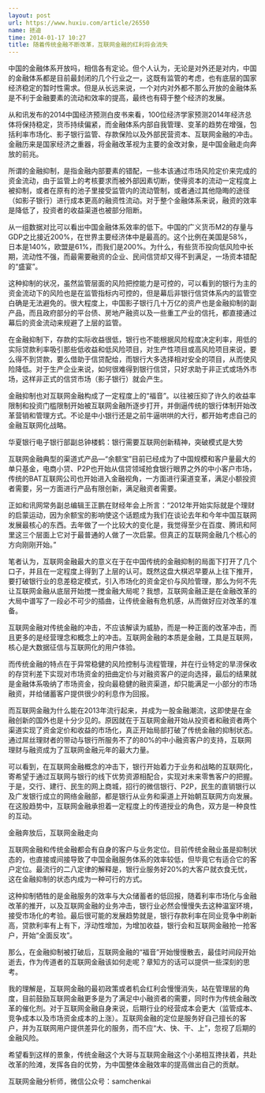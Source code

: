 ```yaml
---
layout: post
url: https://www.huxiu.com/article/26550
name: 拯迪
time: 2014-01-17 10:27
title: 随着传统金融不断改革，互联网金融的红利将会消失
---
```

中国的金融体系开放吗，相信各有定论。但个人认为，无论是对外还是对内，中国的金融体系都是目前最封闭的几个行业之一，这既有监管的考虑，也有底层的国家经济稳定的暂时性需求。但是从长远来说，一个对内对外都不那么开放的金融体系是不利于金融要素的流动和效率的提高，最终也有碍于整个经济的发展。

从和讯发布的2014中国经济预测白皮书来看，100位经济学家预测2014年经济总体将保持稳定，货币持续偏紧，而金融体系内部自我管理、变革的趋势在增强，包括利率市场化、影子银行监管、存款保险以及外部民营资本、互联网金融的冲击。金融历来是国家经济之重器，将金融改革视为主要的金改对象，是中国金融走向奔放的前兆。

所谓的金融抑制，是指金融内部要素的错配，一些本该通过市场风险定价来完成的资金流动，由于监管上的考核要求而被外部因素切断，使得资本的流动一定程度上被抑制，或者在原有的池子里接受监管内的流动管制，或者通过其他隐晦的途径（如影子银行）进行成本更高的融资性流动。对于整个金融体系来说，融资的效率是降低了，投资者的收益渠道也被部分阻断。

从一组数据对比可以看出中国金融体系效率的低下。中国的广义货币M2的存量与GDP之比接近200%，在世界主要经济体中是最高的。这个比例在美国是58%，日本是140%，欧盟是61%，而我们是200%。为什么，有些货币投向低风险中长期，流动性不强，而最需要融资的企业、民间信贷却又得不到满足，一场资本错配的“盛宴”。

这种抑制的状况，虽然监管层面的风险把控能力是可控的，可以看到的银行为主的资金流动下的风险也是在监管指标内可控的，但是幕后非银行信贷体系内的监管空白确是无法避免的。很大程度上，中国影子银行几十万亿的资产也是金融抑制的副产品，而且政府部分的平台债、房地产融资以及一些重工产业的信托，都直接通过幕后的资金流动来规避了上层的监管。

在金融抑制下，存款的实际收益很低，银行也不能根据风险程度决定利率，用低的实际贷款利率吸引那些低收益和低风险项目，对生产性项目或高风险项目来说，要么得不到贷款，要么借助于信贷配给，而银行大多选择相对安全的项目，从而使风险降低。对于生产企业来说，如何很难得到银行信贷，只好求助于非正式或场外市场，这样非正式的信贷市场（影子银行）就会产生。

金融抑制也对互联网金融构成了一定程度上的“福音”。以往被压抑了许久的收益率限制和投资门槛限制开始被互联网金融所逐步打开，并倒逼传统的银行体制开始改革营销和管理方式。不论是中小银行还是之前牛逼哄哄的大行，都开始考虑自己的金融互联网化战略。

华夏银行电子银行部副总钟楼鹤：银行需要互联网创新精神，突破模式是大势

互联网金融典型的渠道式产品—“余额宝”目前已经成为了中国规模和客户量最大的单只基金，电商小贷、P2P也开始从信贷领域抢食银行眼界之外的中小客户市场，传统的BAT互联网公司也开始进入金融视角，一方面进行渠道变革，满足小额投资者需要，另一方面进行产品有限创新，满足融资者需要。

正如和讯网常务副总编辑王正鹏在财经年会上所言：“2012年开始实际就是个理财的启蒙运动，因为余额宝的影响使这个话题成为我们在谈论去年和今年中国互联网发展最核心的东西。去年做了一个比较大的变化是，我觉得至少在百度、腾讯和阿里这三个层面上它对于最普通的人做了一次启蒙。但真正的互联网金融几个核心的方向刚刚开始。”

笔者认为，互联网金融最大的意义在于在中国传统的金融抑制的局面下打开了几个口子，并且在一定程度上得到了上层的认可。既然这盘大棋迟早要从上往下推开，要打破银行业的息差稳定模式，引入市场化的资金定价与风险管理，那么为何不先让互联网金融从底层开始搅一搅金融大局呢？我想，互联网金融正是在金融改革的大局中谱写了一段必不可少的插曲，让传统金融有危机感，从而做好应对改革的准备。

互联网金融对传统金融的冲击，不应该解读为威胁，而是一种正面的改革冲击，而且更多的是经营理念和概念上的冲击。互联网金融的本质是金融，工具是互联网，核心是大数据征信与互联网化的用户体验。

而传统金融的特点在于异常稳健的风险控制与流程管理，并在行业特定的旱涝保收的存贷利差下实现对市场资金的扭曲定价与对融资客户的逆向选择，最后的结果就是金融体系吸纳了市场资金，投向最稳健的融资渠道，却只能满足一小部分的市场融资，并给储蓄客户提供很少的利息作为回报。

而互联网金融为什么能在2013年流行起来，并成为一股金融潮流，这即使是在金融创新的国外也是十分少见的。原因就在于互联网金融开始从投资者和融资者两个渠道实现了资金定价和收益的市场化，真正开始局部打破了传统金融的抑制状态。通过屌丝理财者的带动与银行所服务不了的80%的中小融资客户的支持，互联网理财与融资成为了互联网金融元年的最大力量。

可以看到，在互联网金融概念的冲击下，银行开始着力于业务和战略的互联网化，寄希望于通过互联网与银行的线下优势资源相配合，实现对未来零售客户的把握。于是，交行、建行、民生的网上商城，招行的微信银行、P2P，民生的直销银行以及广发银行成立的网络金融部，都是银行从业务和渠道上开始朝互联网方向发展。在这股趋势中，互联网金融承担着一定程度上的传道授业的角色，双方是一种良性的互动。

金融奔放后，互联网金融走向

互联网金融和传统金融都会有自身的客户与业务定位。目前传统金融业虽是抑制状态的，也直接或间接导致了中国金融服务体系的效率较低，但毕竟它有适合它的客户定位。最流行的二八定律的解释是，银行业服务好20%的大客户就衣食无忧，这在金融抑制的状态内成为一种可行的方式。

这种抑制牺牲的是金融服务的效率与大众储蓄者的低回报，随着利率市场化与金融改革的推开，以及互联网金融的业务冲击，银行业必然会慢慢失去这种温室环境，接受市场化的考验。最后很可能的发展趋势就是，银行存款利率在同业竞争中刷新高，贷款利率有上有下，浮动性增加，为增加收益，银行会和互联网金融抢一抢客户，开始“全面反攻”。

那么，在金融抑制被打破后，互联网金融的“福音”开始慢慢散去，最佳时间段开始逝去，作为传道者的互联网金融该如何走呢？章知方的话可以提供一些深刻的思考。

我的理解是，互联网金融的最初政策或者机会红利会慢慢消失，站在管理层的角度，目前鼓励互联网金融更多是为了满足中小融资者的需要，同时作为传统金融改革的催化剂。对于互联网金融自身来说，后期行业的经营成本会更大（监管成本、竞争成本以及市场资金成本的上涨）。互联网金融的定位是服务好自己擅长的客户，并为互联网用户提供差异化的服务，而不应“大、快、干、上”，忽视了后期的金融风险。

希望看到这样的景象，传统金融这个大哥与互联网金融这个小弟相互搀扶着，共赴改革的险滩，发挥各自的优势，为中国整体金融效率的提高做出自己的贡献。

互联网金融分析师，微信公众号：samchenkai


